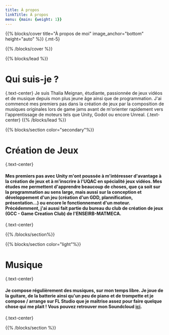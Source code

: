 ```yaml
---
title: À propos
linkTitle: À propos
menu: {main: {weight: 1}}
---
```


{{% blocks/cover title="À propos de moi" image_anchor="bottom" height="auto" %}}
{.mt-5}

{{% /blocks/cover %}}

{{% blocks/lead %}}
# Qui suis-je ? 
{.text-center}
Je suis Thalia Meignan, étudiante, passionnée de jeux vidéos et de musique depuis mon plus jeune âge ainsi que de programmation. J'ai commencé mes premiers pas dans la création de jeux par la composition de musiques originales lors de game jams avant de m'orienter rapidement vers l'apprentissage de moteurs tels que Unity, Godot ou encore Unreal. 
{.text-center}
{{% /blocks/lead %}}

{{% blocks/section color="secondary"%}}

# Création de Jeux
{.text-center}
#### Mes premiers pas avec Unity m'ont poussée à m'intéresser d'avantage à la création de jeux et à m'inscrire à l'UQAC en spécialité jeux vidéos. Mes études me permettent d'apprendre beaucoup de choses, que ça soit sur la programmation au sens large, mais aussi sur la conception et développement d'un jeu (création d'un GDD, plannification, présentation...) ou encore le fonctionnement d'un moteur. Précédemment, j'ai aussi fait partie du bureau du club de création de jeux (GCC - Game Creation Club) de l'ENSEIRB-MATMECA. 
{.text-center}

{{% /blocks/section%}}

{{% blocks/section color="light"%}}

# Musique
{.text-center}
#### Je compose régulièrement des musiques, sur mon temps libre. Je joue de la guitare, de la batterie ainsi qu'un peu de piano et de trompette et je compose / arrange sur FL Studio que je maîtrise assez pour faire quelque chose qui me plait ! Vous pouvez retrouver mon Soundcloud [ici](https://soundcloud.com/user-794926574).
{.text-center}

{{% /blocks/section %}}